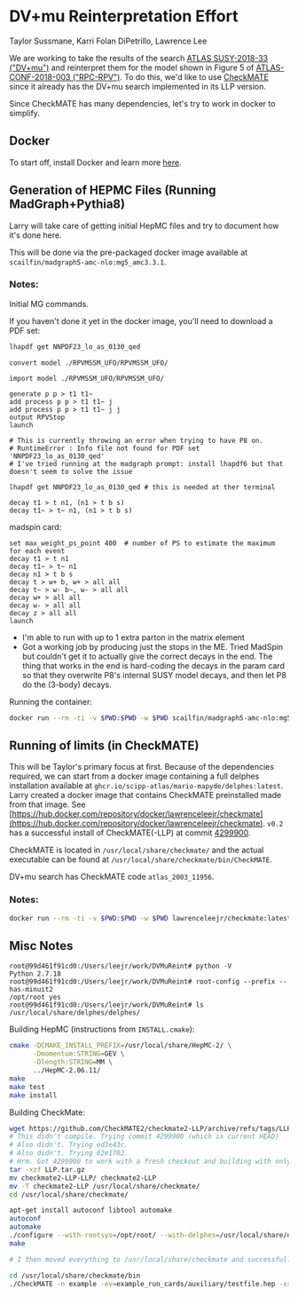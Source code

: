 # DV+mu Reinterpretation Effort

Taylor Sussmane, Karri Folan DiPetrillo, Lawrence Lee

We are working to take the results of the search [ATLAS SUSY-2018-33 ("DV+mu")](
https://atlas.web.cern.ch/Atlas/GROUPS/PHYSICS/PAPERS/SUSY-2018-33/) and reinterpret them for the model shown in Figure 5 of [ATLAS-CONF-2018-003 ("RPC-RPV")](https://atlas.web.cern.ch/Atlas/GROUPS/PHYSICS/CONFNOTES/ATLAS-CONF-2018-003/). To do this, we'd like to use [CheckMATE](checkmate.hepforge.org) since it already has the DV+mu search implemented in its LLP version.

Since CheckMATE has many dependencies, let's try to work in docker to simplify.

## Docker

To start off, install Docker and learn more [here](https://www.docker.com/101-tutorial).

## Generation of HEPMC Files (Running MadGraph+Pythia8)

Larry will take care of getting initial HepMC files and try to document how it's done here.

This will be done via the pre-packaged docker image available at `scailfin/madgraph5-amc-nlo:mg5_amc3.3.1`.

### Notes:

Initial MG commands.

If you haven't done it yet in the docker image, you'll need to download a PDF set:

```bash
lhapdf get NNPDF23_lo_as_0130_qed
```

```madgraph
convert model ./RPVMSSM_UFO/RPVMSSM_UFO/

import model ./RPVMSSM_UFO/RPVMSSM_UFO/

generate p p > t1 t1~
add process p p > t1 t1~ j
add process p p > t1 t1~ j j
output RPVStop
launch

# This is currently throwing an error when trying to have P8 on.
# RuntimeError : Info file not found for PDF set 'NNPDF23_lo_as_0130_qed'
# I've tried running at the madgraph prompt: install lhapdf6 but that doesn't seem to solve the issue

lhapdf get NNPDF23_lo_as_0130_qed # this is needed at ther terminal

decay t1 > t n1, (n1 > t b s)
decay t1~ > t~ n1, (n1 > t b s)

```

madspin card:
```
set max_weight_ps_point 400  # number of PS to estimate the maximum for each event
decay t1 > t n1
decay t1~ > t~ n1
decay n1 > t b s
decay t > w+ b, w+ > all all
decay t~ > w- b~, w- > all all
decay w+ > all all
decay w- > all all
decay z > all all
launch
```

* I'm able to run with up to 1 extra parton in the matrix element
* Got a working job by producing just the stops in the ME. Tried MadSpin but couldn't get it to actually give the correct decays in the end. The thing that works in the end is hard-coding the decays in the param card so that they overwrite P8's internal SUSY model decays, and then let P8 do the (3-body) decays.

Running the container:
```bash
docker run --rm -ti -v $PWD:$PWD -w $PWD scailfin/madgraph5-amc-nlo:mg5_amc3.3.1
```

## Running of limits (in CheckMATE)

This will be Taylor's primary focus at first. Because of the dependencies required, we can start from a docker image containing a full delphes installation available at `ghcr.io/scipp-atlas/mario-mapyde/delphes:latest`. Larry created a docker image that contains CheckMATE preinstalled made from that image. See [https://hub.docker.com/repository/docker/lawrenceleejr/checkmate](https://hub.docker.com/repository/docker/lawrenceleejr/checkmate). `v0.2` has a successful install of CheckMATE(-LLP) at commit [4299900](https://github.com/CheckMATE2/checkmate2-LLP/tree/4299900a98a38100c31bf75222a03d3494c39714).

CheckMATE is located in `/usr/local/share/checkmate/` and the actual executable can be found at `/usr/local/share/checkmate/bin/CheckMATE`.

DV+mu search has CheckMATE code `atlas_2003_11956`.


### Notes:

```bash
docker run --rm -ti -v $PWD:$PWD -w $PWD lawrenceleejr/checkmate:latest
```


## Misc Notes

```
root@99d461f91cd0:/Users/leejr/work/DVMuReint# python -V
Python 2.7.18
root@99d461f91cd0:/Users/leejr/work/DVMuReint# root-config --prefix --has-minuit2
/opt/root yes
root@99d461f91cd0:/Users/leejr/work/DVMuReint# ls /usr/local/share/delphes/delphes/
```

Building HepMC (instructions from `INSTALL.cmake`):

```bash
cmake -DCMAKE_INSTALL_PREFIX=/usr/local/share/HepMC-2/ \
      -Dmomentum:STRING=GEV \
      -Dlength:STRING=MM \
      ../HepMC-2.06.11/
make
make test
make install
```

Building CheckMate:

```bash
wget https://github.com/CheckMATE2/checkmate2-LLP/archive/refs/tags/LLP.tar.gz
# This didn't compile. Trying commit 4299900 (which is current HEAD)
# Also didn't. Trying ed3e43c.
# Also didn't. Trying 62e1702.
# Hrm. Got 4299900 to work with a fresh checkout and building with only one proc. make -j1
tar -xzf LLP.tar.gz
mv checkmate2-LLP-LLP/ checkmate2-LLP
mv -T checkmate2-LLP /usr/local/share/checkmate/
cd /usr/local/share/checkmate/

apt-get install autoconf libtool automake
autoconf
automake
./configure --with-rootsys=/opt/root/ --with-delphes=/usr/local/share/delphes/delphes/ --with-hepmc=/usr/local/share/HepMC-2/
make

# I then moved everything to /usr/local/share/checkmate and successfully tested the installation with

cd /usr/local/share/checkmate/bin
./CheckMATE -n example -ev=example_run_cards/auxiliary/testfile.hep -xs="1 fb" -wp8

```



